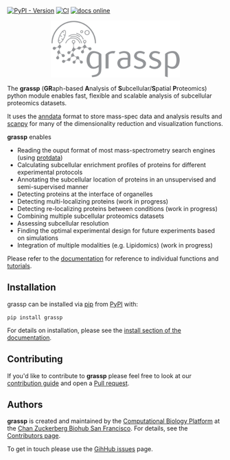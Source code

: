 [![PyPI - Version](https://img.shields.io/pypi/v/grassp)](https://img.shields.io/pypi/v/grassp)
[![CI](https://github.com/czbiohub-sf/grassp/actions/workflows/CI.yaml/badge.svg)](https://github.com/czbiohub-sf/grassp/actions/workflows/CI.yaml)
[![docs online](https://img.shields.io/badge/docs-online-blue)](https://public.czbiohub.org/comp.bio/grassp/)


[anndata]: https://anndata.readthedocs.io
[scanpy]: https://scanpy.readthedocs.io
[protdata]: https://protdata.sf.czbiohub.org
[documentation]: https://public.czbiohub.org/comp.bio/grassp/


<p align="center">
  <img src="https://raw.githubusercontent.com/czbiohub-sf/grassp/refs/heads/main/docs/source/_static/img/logo.svg" alt="grassp logo" width="300"/>
</p>

The **grassp** (**GR**aph-based **A**nalysis of **S**ubcellular/**S**patial **P**roteomics) python module enables fast, flexible and scalable analysis of subcellular proteomics datasets.

It uses the [anndata][] format to store mass-spec data and analysis results and [scanpy][] for many of the dimensionality reduction and visualization functions.

**grassp** enables

- Reading the ouput format of most mass-spectrometry search engines (using [protdata][])
- Calculating subcellular enrichment profiles of proteins for different experimental protocols
- Annotating the subcellular location of proteins in an unsupervised and semi-supervised manner
- Detecting proteins at the interface of organelles
- Detecting multi-localizing proteins (work in progress)
- Detecting re-localizing proteins between conditions (work in progress)
- Combining multiple subcellular proteomics datasets
- Assessing subcellular resolution
- Finding the optimal experimental design for future experiments based on simulations
- Integration of multiple modalities (e.g. Lipidomics) (work in progress)

Please refer to the [documentation] for reference to individual functions and [tutorials](https://public.czbiohub.org/comp.bio/grassp/tutorials/index.html).

## Installation

grassp can be installed via [pip](https://pypi.org/project/pip/) from [PyPI](https://pypi.org/project/grassp/) with:
```
pip install grassp
```
For details on installation, please see the [install section of the documentation](public.czbiohub.org/comp.bio/grassp/installation.html).

## Contributing

If you'd like to contribute to **grassp** please feel free to look at our [contribution guide](https://public.czbiohub.org/comp.bio/grassp/contributing.html) and open a [Pull request](https://github.com/czbiohub-sf/grassp/pulls).

## Authors

**grassp** is created and maintained by the [Computational Biology Platform](https://www.czbiohub.org/comp-biology/) at the [Chan Zuckerberg Biohub San Francisco](https://www.czbiohub.org/sf/). For details, see the [Contributors page](https://public.czbiohub.org/comp.bio/grassp/contributors.html).

To get in touch please use the [GihHub issues](https://github.com/czbiohub-sf/grassp/issues) page.
